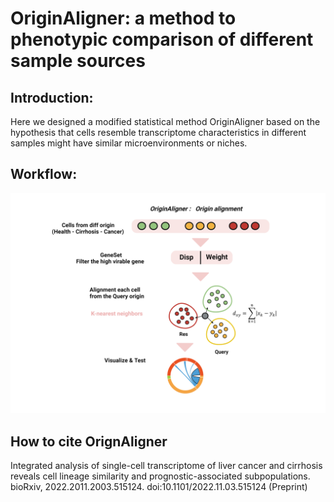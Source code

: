 # OriginAligner: a method to phenotypic comparison of different sample sources

## Introduction:
Here we designed a modified statistical method OriginAligner based on the hypothesis that cells resemble transcriptome characteristics in different samples might 
have similar microenvironments or niches.
## Workflow:
![Image text](https://github.com/xmuhuanglab/OriginAligner/blob/main/images/OriginAligner.png)

## How to cite OrignAligner
Integrated analysis of single-cell transcriptome of liver cancer and cirrhosis reveals cell lineage similarity and prognostic-associated subpopulations. bioRxiv, 2022.2011.2003.515124. doi:10.1101/2022.11.03.515124 (Preprint)
